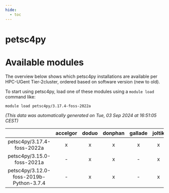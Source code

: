 ```yaml
---
hide:
  - toc
---
```


petsc4py
========

# Available modules


The overview below shows which petsc4py installations are available per HPC-UGent Tier-2cluster, ordered based on software version (new to old).

To start using petsc4py, load one of these modules using a `module load` command like:

```shell
module load petsc4py/3.17.4-foss-2022a
```

*(This data was automatically generated on Tue, 03 Sep 2024 at 16:51:05 CEST)*  

| |accelgor|doduo|donphan|gallade|joltik|shinx|skitty|
| :---: | :---: | :---: | :---: | :---: | :---: | :---: | :---: |
|petsc4py/3.17.4-foss-2022a|x|x|x|x|x|-|x|
|petsc4py/3.15.0-foss-2021a|-|x|x|-|x|-|x|
|petsc4py/3.12.0-foss-2019b-Python-3.7.4|-|x|x|-|x|-|x|
